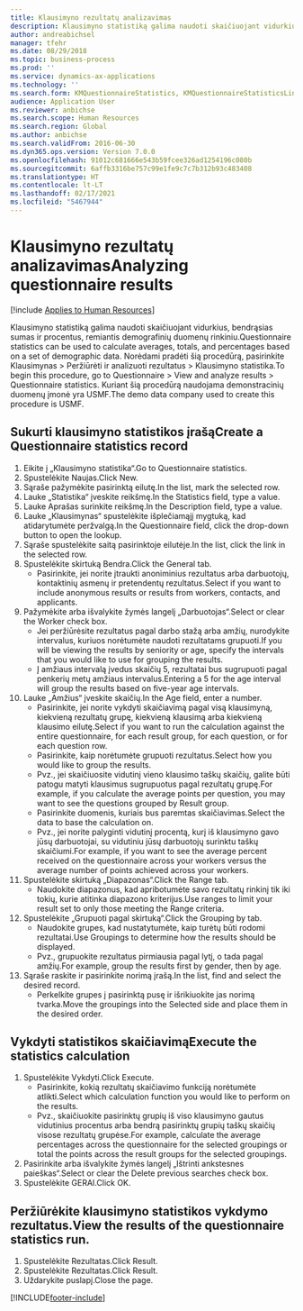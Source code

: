 ```yaml
---
title: Klausimyno rezultatų analizavimas
description: Klausimyno statistiką galima naudoti skaičiuojant vidurkius, bendrąsias sumas ir procentus, remiantis demografinių duomenų rinkiniu.
author: andreabichsel
manager: tfehr
ms.date: 08/29/2018
ms.topic: business-process
ms.prod: ''
ms.service: dynamics-ax-applications
ms.technology: ''
ms.search.form: KMQuestionnaireStatistics, KMQuestionnaireStatisticsLine, HcmLearningWorkspace
audience: Application User
ms.reviewer: anbichse
ms.search.scope: Human Resources
ms.search.region: Global
ms.author: anbichse
ms.search.validFrom: 2016-06-30
ms.dyn365.ops.version: Version 7.0.0
ms.openlocfilehash: 91012c681666e543b59fcee326ad1254196c080b
ms.sourcegitcommit: 6affb3316be757c99e1fe9c7c7b312b93c483408
ms.translationtype: HT
ms.contentlocale: lt-LT
ms.lasthandoff: 02/17/2021
ms.locfileid: "5467944"
---
```

# <a name="analyzing-questionnaire-results"></a><span data-ttu-id="f2766-103">Klausimyno rezultatų analizavimas</span><span class="sxs-lookup"><span data-stu-id="f2766-103">Analyzing questionnaire results</span></span>

[!include [Applies to Human Resources](../includes/applies-to-hr.md)]



<span data-ttu-id="f2766-104">Klausimyno statistiką galima naudoti skaičiuojant vidurkius, bendrąsias sumas ir procentus, remiantis demografinių duomenų rinkiniu.</span><span class="sxs-lookup"><span data-stu-id="f2766-104">Questionnaire statistics can be used to calculate averages, totals, and percentages based on a set of demographic data.</span></span> <span data-ttu-id="f2766-105">Norėdami pradėti šią procedūrą, pasirinkite Klausimynas > Peržiūrėti ir analizuoti rezultatus > Klausimyno statistika.</span><span class="sxs-lookup"><span data-stu-id="f2766-105">To begin this procedure, go to Questionnaire > View and analyze results > Questionnaire statistics.</span></span> <span data-ttu-id="f2766-106">Kuriant šią procedūrą naudojama demonstracinių duomenų įmonė yra USMF.</span><span class="sxs-lookup"><span data-stu-id="f2766-106">The demo data company used to create this procedure is USMF.</span></span>


## <a name="create-a-questionnaire-statistics-record"></a><span data-ttu-id="f2766-107">Sukurti klausimyno statistikos įrašą</span><span class="sxs-lookup"><span data-stu-id="f2766-107">Create a Questionnaire statistics record</span></span>
1. <span data-ttu-id="f2766-108">Eikite į „Klausimyno statistika“.</span><span class="sxs-lookup"><span data-stu-id="f2766-108">Go to Questionnaire statistics.</span></span>
2. <span data-ttu-id="f2766-109">Spustelėkite Naujas.</span><span class="sxs-lookup"><span data-stu-id="f2766-109">Click New.</span></span>
3. <span data-ttu-id="f2766-110">Sąraše pažymėkite pasirinktą eilutę.</span><span class="sxs-lookup"><span data-stu-id="f2766-110">In the list, mark the selected row.</span></span>
4. <span data-ttu-id="f2766-111">Lauke „Statistika“ įveskite reikšmę.</span><span class="sxs-lookup"><span data-stu-id="f2766-111">In the Statistics field, type a value.</span></span>
5. <span data-ttu-id="f2766-112">Lauke Aprašas surinkite reikšmę.</span><span class="sxs-lookup"><span data-stu-id="f2766-112">In the Description field, type a value.</span></span>
6. <span data-ttu-id="f2766-113">Lauke „Klausimynas“ spustelėkite išplečiamąjį mygtuką, kad atidarytumėte peržvalgą.</span><span class="sxs-lookup"><span data-stu-id="f2766-113">In the Questionnaire field, click the drop-down button to open the lookup.</span></span>
7. <span data-ttu-id="f2766-114">Sąraše spustelėkite saitą pasirinktoje eilutėje.</span><span class="sxs-lookup"><span data-stu-id="f2766-114">In the list, click the link in the selected row.</span></span>
8. <span data-ttu-id="f2766-115">Spustelėkite skirtuką Bendra.</span><span class="sxs-lookup"><span data-stu-id="f2766-115">Click the General tab.</span></span>
    * <span data-ttu-id="f2766-116">Pasirinkite, jei norite įtraukti anoniminius rezultatus arba darbuotojų, kontaktinių asmenų ir pretendentų rezultatus.</span><span class="sxs-lookup"><span data-stu-id="f2766-116">Select if you want to include anonymous results or results from workers, contacts, and applicants.</span></span>  
9. <span data-ttu-id="f2766-117">Pažymėkite arba išvalykite žymės langelį „Darbuotojas“.</span><span class="sxs-lookup"><span data-stu-id="f2766-117">Select or clear the Worker check box.</span></span>
    * <span data-ttu-id="f2766-118">Jei peržiūrėsite rezultatus pagal darbo stažą arba amžių, nurodykite intervalus, kuriuos norėtumėte naudoti rezultatams grupuoti.</span><span class="sxs-lookup"><span data-stu-id="f2766-118">If you will be viewing the results by seniority or age, specify the intervals that you would like to use for grouping the results.</span></span>  
    * <span data-ttu-id="f2766-119">Į amžiaus intervalą įvedus skaičių 5, rezultatai bus sugrupuoti pagal penkerių metų amžiaus intervalus.</span><span class="sxs-lookup"><span data-stu-id="f2766-119">Entering a 5 for the age interval will group the results based on five-year age intervals.</span></span>  
10. <span data-ttu-id="f2766-120">Lauke „Amžius“ įveskite skaičių.</span><span class="sxs-lookup"><span data-stu-id="f2766-120">In the Age field, enter a number.</span></span>
    * <span data-ttu-id="f2766-121">Pasirinkite, jei norite vykdyti skaičiavimą pagal visą klausimyną, kiekvieną rezultatų grupę, kiekvieną klausimą arba kiekvieną klausimo eilutę.</span><span class="sxs-lookup"><span data-stu-id="f2766-121">Select if you want to run the calculation against the entire questionnaire, for each result group, for each question, or for each question row.</span></span>  
    * <span data-ttu-id="f2766-122">Pasirinkite, kaip norėtumėte grupuoti rezultatus.</span><span class="sxs-lookup"><span data-stu-id="f2766-122">Select how you would like to group the results.</span></span>  
    * <span data-ttu-id="f2766-123">Pvz., jei skaičiuosite vidutinį vieno klausimo taškų skaičių, galite būti patogu matyti klausimus sugrupuotus pagal rezultatų grupę.</span><span class="sxs-lookup"><span data-stu-id="f2766-123">For example, if you calculate the average points per question, you may want to see the questions grouped by Result group.</span></span>  
    * <span data-ttu-id="f2766-124">Pasirinkite duomenis, kuriais bus paremtas skaičiavimas.</span><span class="sxs-lookup"><span data-stu-id="f2766-124">Select the data to base the calculation on.</span></span>  
    * <span data-ttu-id="f2766-125">Pvz., jei norite palyginti vidutinį procentą, kurį iš klausimyno gavo jūsų darbuotojai, su vidutiniu jūsų darbuotojų surinktu taškų skaičiumi.</span><span class="sxs-lookup"><span data-stu-id="f2766-125">For example, if you want to see the average percent received on the questionnaire across your workers versus the average number of points achieved across your workers.</span></span>  
11. <span data-ttu-id="f2766-126">Spustelėkite skirtuką „Diapazonas“.</span><span class="sxs-lookup"><span data-stu-id="f2766-126">Click the Range tab.</span></span>
    * <span data-ttu-id="f2766-127">Naudokite diapazonus, kad apribotumėte savo rezultatų rinkinį tik iki tokių, kurie atitinka diapazono kriterijus.</span><span class="sxs-lookup"><span data-stu-id="f2766-127">Use ranges to limit your result set to only those meeting the Range criteria.</span></span>  
12. <span data-ttu-id="f2766-128">Spustelėkite „Grupuoti pagal skirtuką“.</span><span class="sxs-lookup"><span data-stu-id="f2766-128">Click the Grouping by tab.</span></span>
    * <span data-ttu-id="f2766-129">Naudokite grupes, kad nustatytumėte, kaip turėtų būti rodomi rezultatai.</span><span class="sxs-lookup"><span data-stu-id="f2766-129">Use Groupings to determine how the results should be displayed.</span></span>  
    * <span data-ttu-id="f2766-130">Pvz., grupuokite rezultatus pirmiausia pagal lytį, o tada pagal amžių.</span><span class="sxs-lookup"><span data-stu-id="f2766-130">For example, group the results first by gender, then by age.</span></span>  
13. <span data-ttu-id="f2766-131">Sąraše raskite ir pasirinkite norimą įrašą.</span><span class="sxs-lookup"><span data-stu-id="f2766-131">In the list, find and select the desired record.</span></span>
    * <span data-ttu-id="f2766-132">Perkelkite grupes į pasirinktą pusę ir išrikiuokite jas norimą tvarka.</span><span class="sxs-lookup"><span data-stu-id="f2766-132">Move the groupings into the Selected side and place them in the desired order.</span></span>  

## <a name="execute-the-statistics-calculation"></a><span data-ttu-id="f2766-133">Vykdyti statistikos skaičiavimą</span><span class="sxs-lookup"><span data-stu-id="f2766-133">Execute the statistics calculation</span></span>
1. <span data-ttu-id="f2766-134">Spustelėkite Vykdyti.</span><span class="sxs-lookup"><span data-stu-id="f2766-134">Click Execute.</span></span>
    * <span data-ttu-id="f2766-135">Pasirinkite, kokią rezultatų skaičiavimo funkciją norėtumėte atlikti.</span><span class="sxs-lookup"><span data-stu-id="f2766-135">Select which calculation function you would like to perform on the results.</span></span>  
    * <span data-ttu-id="f2766-136">Pvz., skaičiuokite pasirinktų grupių iš viso klausimyno gautus vidutinius procentus arba bendrą pasirinktų grupių taškų skaičių visose rezultatų grupėse.</span><span class="sxs-lookup"><span data-stu-id="f2766-136">For example, calculate the average percentages across the questionnaire for the selected groupings or total the points across the result groups for the selected groupings.</span></span>  
2. <span data-ttu-id="f2766-137">Pasirinkite arba išvalykite žymės langelį „Ištrinti ankstesnes paieškas“.</span><span class="sxs-lookup"><span data-stu-id="f2766-137">Select or clear the Delete previous searches check box.</span></span>
3. <span data-ttu-id="f2766-138">Spustelėkite GERAI.</span><span class="sxs-lookup"><span data-stu-id="f2766-138">Click OK.</span></span>

## <a name="view-the-results-of-the-questionnaire-statistics-run"></a><span data-ttu-id="f2766-139">Peržiūrėkite klausimyno statistikos vykdymo rezultatus.</span><span class="sxs-lookup"><span data-stu-id="f2766-139">View the results of the questionnaire statistics run.</span></span>
1. <span data-ttu-id="f2766-140">Spustelėkite Rezultatas.</span><span class="sxs-lookup"><span data-stu-id="f2766-140">Click Result.</span></span>
2. <span data-ttu-id="f2766-141">Spustelėkite Rezultatas.</span><span class="sxs-lookup"><span data-stu-id="f2766-141">Click Result.</span></span>
3. <span data-ttu-id="f2766-142">Uždarykite puslapį.</span><span class="sxs-lookup"><span data-stu-id="f2766-142">Close the page.</span></span>



[!INCLUDE[footer-include](../includes/footer-banner.md)]